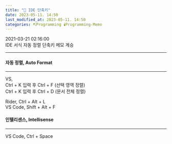 ```yaml
---
title: "🌱 IDE 단축키"
date: 2023-05-11. 14:50
last_modified_at: 2023-05-11. 14:50
categories: ⛏️Programming 🕯️Programming-Memo
---
```


2021-03-21 02:16:00  
IDE 서식 자동 정렬 단축키 메모 계승  

---

#### 자동 정렬, Auto Format

---

VS,  
Ctrl + K 입력 후 Ctrl + F (선택 영역 정렬)  
Ctrl + K 입력 후 Ctrl + D (문서 전체 정렬)  

Rider, Ctrl + Alt + L  
VS Code, Shift + Alt + F  

#### 인텔리센스, Intellisense

---

VS Code, Ctrl + Space  
